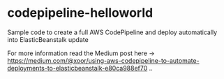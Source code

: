 # codepipeline-helloworld
Sample code to create a full AWS CodePipeline and deploy automatically into ElasticBeanstalk update

For more information read the Medium post here -> https://medium.com/@xoor/using-aws-codepipeline-to-automate-deployments-to-elasticbeanstalk-e80ca988ef70 ..
